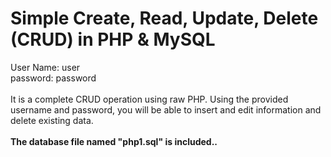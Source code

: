 # Simple Create, Read, Update, Delete (CRUD) in PHP & MySQL
User Name: user <br>
password: password <br>
<br>
It is a complete CRUD operation using raw PHP. Using the provided username and password, you will be able to insert and edit information and delete existing data. <br>
<br>
<b>The database file named "php1.sql" is included..</b>
